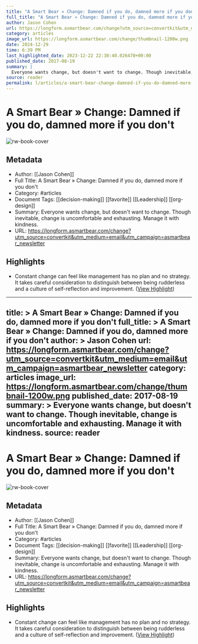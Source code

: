 ```yaml
---
title: "A Smart Bear » Change: Damned if you do, damned more if you don't"
full_title: "A Smart Bear » Change: Damned if you do, damned more if you don't"
author: Jason Cohen
url: https://longform.asmartbear.com/change?utm_source=convertkit&utm_medium=email&utm_campaign=asmartbear_newsletter
category: articles
image_url: https://longform.asmartbear.com/change/thumbnail-1200w.png
date: 2024-12-29
time: 6:39 PM
last_highlighted_date: 2023-12-22 22:30:40.026470+00:00
published_date: 2017-08-19
summary: |
  Everyone wants change, but doesn't want to change. Though inevitable, change is uncomfortable and exhausting. Manage it with kindness.
source: reader
permalink: l/articles/a-smart-bear-change-damned-if-you-do-damned-more-if-you-don-t
---
```

# A Smart Bear » Change: Damned if you do, damned more if you don't

![rw-book-cover](https://longform.asmartbear.com/change/thumbnail-1200w.png)

## Metadata
- Author: [[Jason Cohen]]
- Full Title: A Smart Bear » Change: Damned if you do, damned more if you don't
- Category: #articles
- Document Tags: [[decision-making]] [[favorite]] [[Leadership]] [[org-design]] 
- Summary: Everyone wants change, but doesn't want to change. Though inevitable, change is uncomfortable and exhausting. Manage it with kindness.
- URL: https://longform.asmartbear.com/change?utm_source=convertkit&utm_medium=email&utm_campaign=asmartbear_newsletter

## Highlights
- Constant change can feel like management has no plan and no strategy. It takes careful consideration to distinguish between being rudderless and a culture of self-reflection and improvement. ([View Highlight](https://read.readwise.io/read/01hj9tdv6xqe7ftas6a7f9dr1a))


---
title: >
  A Smart Bear » Change: Damned if you do, damned more if you don't
full_title: >
  A Smart Bear » Change: Damned if you do, damned more if you don't
author: >
  Jason Cohen
url: https://longform.asmartbear.com/change?utm_source=convertkit&utm_medium=email&utm_campaign=asmartbear_newsletter
category: articles
image_url: https://longform.asmartbear.com/change/thumbnail-1200w.png
published_date: 2017-08-19
summary: >
  Everyone wants change, but doesn't want to change. Though inevitable, change is uncomfortable and exhausting. Manage it with kindness.
source: reader
---
# A Smart Bear » Change: Damned if you do, damned more if you don't

![rw-book-cover](https://longform.asmartbear.com/change/thumbnail-1200w.png)

## Metadata
- Author: [[Jason Cohen]]
- Full Title: A Smart Bear » Change: Damned if you do, damned more if you don't
- Category: #articles
- Document Tags: [[decision-making]] [[favorite]] [[Leadership]] [[org-design]] 
- Summary: Everyone wants change, but doesn't want to change. Though inevitable, change is uncomfortable and exhausting. Manage it with kindness.
- URL: https://longform.asmartbear.com/change?utm_source=convertkit&utm_medium=email&utm_campaign=asmartbear_newsletter

## Highlights
- Constant change can feel like management has no plan and no strategy. It takes careful consideration to distinguish between being rudderless and a culture of self-reflection and improvement. ([View Highlight](https://read.readwise.io/read/01hj9tdv6xqe7ftas6a7f9dr1a))


